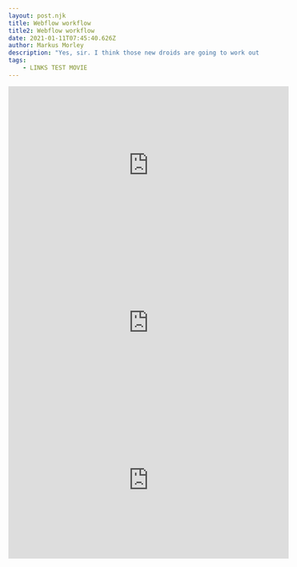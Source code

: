 ```yaml
---
layout: post.njk
title: Webflow workflow
title2: Webflow workflow
date: 2021-01-11T07:45:40.626Z
author: Markus Morley
description: "Yes, sir. I think those new droids are going to work out fine. In fact, I, uh, was also thinking about our agreement about my staying on another season. And if these new droids do work out, I want to transmit my application to the Academy this year. You mean the next semester before harvest? Sure, there're more than enough droids. Harvest is when I need you the most. Only one more season. This year we'll make enough on the harvest so I'll be able to hire some more hands. And then you can go to the Academy next year. You must understand I need you here, Luke. But it's a whole 'nother year. Look, it's only one more season. "
tags:
    - LINKS TEST MOVIE
---
```


<iframe width="560" height="315" src="https://www.youtube.com/embed/TBY5RTs89Pc" frameborder="0" allow="accelerometer; autoplay; clipboard-write; encrypted-media; gyroscope; picture-in-picture" allowfullscreen></iframe>

<iframe width="560" height="315" src="https://www.youtube.com/embed/09wolz1jaqE" frameborder="0" allow="accelerometer; autoplay; clipboard-write; encrypted-media; gyroscope; picture-in-picture" allowfullscreen></iframe>

<iframe width="560" height="315" src="https://www.youtube.com/embed/-U0IXSmp6kc" frameborder="0" allow="accelerometer; autoplay; clipboard-write; encrypted-media; gyroscope; picture-in-picture" allowfullscreen></iframe>
